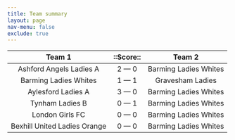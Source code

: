 ```yaml
---
title: Team summary
layout: page
nav-menu: false
exclude: true
---
```




|            Team 1            |  ::Score::  |        Team 2         |
|:----------------------------:|:-----------:|:---------------------:|
|   Ashford Angels Ladies A    | 2 &mdash; 0 | Barming Ladies Whites |
|    Barming Ladies Whites     | 1 &mdash; 1 |   Gravesham Ladies    |
|      Aylesford Ladies A      | 3 &mdash; 0 | Barming Ladies Whites |
|       Tynham Ladies B        | 0 &mdash; 1 | Barming Ladies Whites |
|       London Girls FC        | 0 &mdash; 0 | Barming Ladies Whites |
| Bexhill United Ladies Orange | 0 &mdash; 0 | Barming Ladies Whites |

 <br /><br /><br />